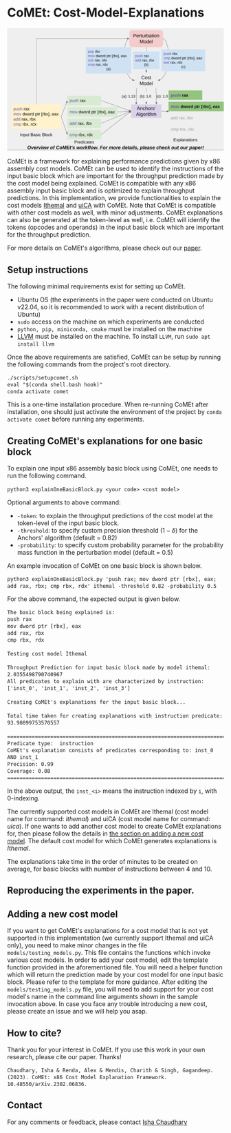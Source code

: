 # CoMEt: Cost-Model-Explanations

![Overview of CoMEt's workflow](figures/image.png)


CoMEt is a framework for explaining performance predictions given by x86 assembly cost models. CoMEt can be used to identify the instructions of the input basic block which are important for the throughput prediction made by the cost model being explained. CoMEt is compatible with any x86 assembly input basic block and is optimized to explain throughput predictions. In this implementation, we provide functionalities to explain the cost models [Ithemal](https://github.com/ithemal/Ithemal) and [uiCA](https://github.com/andreas-abel/uiCA) with CoMEt. Note that CoMEt is compatible with other cost models as well, with minor adjustments. 
CoMEt explanations can also be generated at the token-level as well, i.e. CoMEt will identify the tokens (opcodes and operands) in the input basic block which are important for the throughput prediction. 

For more details on CoMEt's algorithms, please check out our [paper](https://arxiv.org/abs/2302.06836).

## Setup instructions

[//]: # (CoMEt can be set up using two possible setup options, with &#40;recommended&#41; and without the use of Docker.)

[//]: # ()
[//]: # (### Setup using Docker)

[//]: # (If one chooses to use Docker to setup CoMEt, one needs to ensure that Docker is installed on the machine running the experiments. More details on installing Docker can be found at https://docs.docker.com/get-docker/. After installation of Docker, one just needs to run the following set of commands from the project's root directory. )

[//]: # (```)

[//]: # (cd docker/)

[//]: # (sudo docker build -t comet ../)

[//]: # (cd ../)

[//]: # (```)

[//]: # ()
[//]: # (### Setup without Docker)

[//]: # (If one chooses the setup option without Docker, then one must ensure the following requirements.)
The following minimal requirements exist for setting up CoMEt. 
- Ubuntu OS (the experiments in the paper were conducted on Ubuntu v22.04, so it is recommended to work with a recent distribution of Ubuntu)
- `sudo` access on the machine on which experiments are conducted
- `python, pip, miniconda, cmake` must be installed on the machine
- [LLVM](https://llvm.org/) must be installed on the machine. To install `LLVM`, run `sudo apt install llvm`

Once the above requirements are satisfied, CoMEt can be setup by running the following commands from the project's root directory. 

```
./scripts/setupcomet.sh
eval "$(conda shell.bash hook)"
conda activate comet
```

This is a one-time installation procedure. When re-running CoMEt after installation, one should just activate the environment of the project by `conda activate comet` before running any experiments. 

## Creating CoMEt's explanations for one basic block
To explain one input x86 assembly basic block using CoMEt, one needs to run the following command. 

```python3 explainOneBasicBlock.py <your code> <cost model>```

Optional arguments to above command:
- `-token`: to explain the throughput predictions of the cost model at the token-level of the input basic block.
- `-threshold`: to specify custom precision threshold $(1-\delta)$ for the Anchors' algorithm (default = 0.82)
- `-probability`: to specify custom probability parameter for the probability mass function in the perturbation model (default = 0.5)

An example invocation of CoMEt on one basic block is shown below. 

```
python3 explainOneBasicBlock.py 'push rax; mov dword ptr [rbx], eax; add rax, rbx; cmp rbx, rdx' ithemal -threshold 0.82 -probability 0.5
```

For the above command, the expected output is given below. 
```
The basic block being explained is:
push rax
mov dword ptr [rbx], eax
add rax, rbx
cmp rbx, rdx

Testing cost model Ithemal

Throughput Prediction for input basic block made by model ithemal: 2.0355498790740967
All predicates to explain with are characterized by instruction:  ['inst_0', 'inst_1', 'inst_2', 'inst_3']

Creating CoMEt's explanations for the input basic block...

Total time taken for creating explanations with instruction predicate: 93.90899753570557

====================================================================================================
Predicate type:  instruction
CoMEt's explanation consists of predicates corresponding to: inst_0 AND inst_1
Precision: 0.99
Coverage: 0.08
====================================================================================================
```
In the above output, the `inst_<i>` means the instruction indexed by `i`, with 0-indexing. 

The currently supported cost models in CoMEt are Ithemal (cost model name for command: _ithemal_) and uiCA (cost model name for command: _uica_). If one wants to add another cost model to create CoMEt explanations for, then please follow the details in [the section on adding a new cost model](##adding-a-new-cost-model). 
The default cost model for which CoMEt generates explanations is _Ithemal_. 

The explanations take time in the order of minutes to be created on average, for basic blocks with number of instructions between 4 and 10. 

## Reproducing the experiments in the paper.


## Adding a new cost model
If you want to get CoMEt's explanations for a cost model that is not yet supported in this implementation (we currently support Ithemal and uiCA only), you need to make minor changes in the file `models/testing_models.py`. This file contains the functions which invoke various cost models. In order to add your cost model, edit the template function provided in the aforementioned file. You will need a helper function which will return the prediction made by your cost model for one input basic block. Please refer to the template for more guidance. After editing the `models/testing_models.py` file, you will need to add support for your cost model's name in the command line arguments shown in the sample invocation above. In case you face any trouble introducing a new cost, please create an issue and we will help you asap. 

## How to cite?
Thank you for your interest in CoMEt. If you use this work in your own research, please cite our paper. Thanks!
```
Chaudhary, Isha & Renda, Alex & Mendis, Charith & Singh, Gagandeep. (2023). CoMEt: x86 Cost Model Explanation Framework. 10.48550/arXiv.2302.06836. 
```

## Contact
For any comments or feedback, please contact [Isha Chaudhary](isha4@illinois.edu)
